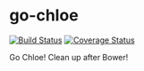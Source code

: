 # go-chloe
[![Build Status](https://travis-ci.org/sabhiram/go-chloe.svg?branch=master)](https://travis-ci.org/sabhiram/go-chloe) [![Coverage Status](https://coveralls.io/repos/sabhiram/go-chloe/badge.png)](https://coveralls.io/r/sabhiram/go-chloe)

Go Chloe! Clean up after Bower!
